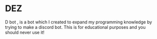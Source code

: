# DEZ
D bot , is a bot which I created to expand my programming knowledge by trying to make a discord bot. This is for educational purposes and you should never use it! 
